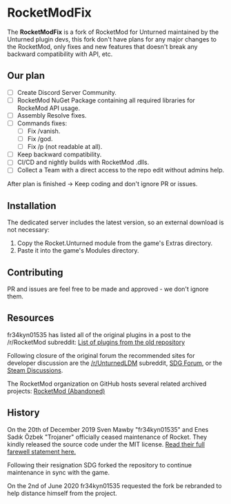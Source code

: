 # RocketModFix

The **RocketModFix** is a fork of RocketMod for Unturned maintained by the Unturned plugin devs, this fork don't have plans for any major changes to the RocketMod, only fixes and new features that doesn't break any backward compatibility with API, etc.

## Our plan

- [ ] Create Discord Server Community.
- [ ] RocketMod NuGet Package containing all required libraries for RockeMod API usage.
- [ ] Assembly Resolve fixes.
- [ ] Commands fixes:
	- [ ] Fix /vanish.
	- [ ] Fix /god.
	- [ ] Fix /p (not readable at all).
- [ ] Keep backward compatibility.
- [ ] CI/CD and nightly builds with RocketMod .dlls.
- [ ] Collect a Team with a direct access to the repo edit without admins help.

After plan is finished -> Keep coding and don't ignore PR or issues.

## Installation

The dedicated server includes the latest version, so an external download is not necessary:
1. Copy the Rocket.Unturned module from the game's Extras directory.
2. Paste it into the game's Modules directory.

## Contributing

PR and issues are feel free to be made and approved - we don't ignore them.

## Resources

fr34kyn01535 has listed all of the original plugins in a post to the /r/RocketMod subreddit: [List of plugins from the old repository](https://www.reddit.com/r/rocketmod/comments/ek4i7b/)

Following closure of the original forum the recommended sites for developer discussion are the [/r/UnturnedLDM](https://www.reddit.com/r/UnturnedLDM/) subreddit, [SDG Forum](https://forum.smartlydressedgames.com/c/modding/ldm), or the [Steam Discussions](https://steamcommunity.com/app/304930/discussions/17/).

The RocketMod organization on GitHub hosts several related archived projects: [RocketMod (Abandoned)](https://github.com/RocketMod)

## History

On the 20th of December 2019 Sven Mawby "fr34kyn01535" and Enes Sadık Özbek "Trojaner" officially ceased maintenance of Rocket. They kindly released the source code under the MIT license. [Read their full farewell statement here.](https://github.com/RocketMod/Rocket/blob/master/Farewell.md)

Following their resignation SDG forked the repository to continue maintenance in sync with the game.

On the 2nd of June 2020 fr34kyn01535 requested the fork be rebranded to help distance himself from the project.